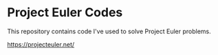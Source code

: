 # Project Euler Codes

This repository contains code I've used to solve Project Euler problems.

https://projecteuler.net/
